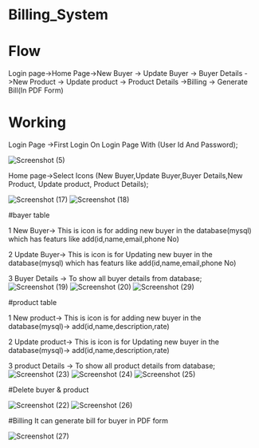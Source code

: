 
# Billing_System


# Flow 

Login page->Home Page->New Buyer -> Update Buyer -> Buyer Details ->New Product -> Update product -> Product Details ->Billing -> Generate Bill(In PDF Form)

# Working

Login Page ->First Login On Login Page With (User Id And Password);

![Screenshot (5)](https://user-images.githubusercontent.com/115030944/213847451-d63e49cc-76b8-4ce6-a065-6ddf519e4738.png)

Home page->Select Icons (New Buyer,Update Buyer,Buyer Details,New Product, Update product, Product Details);

![Screenshot (17)](https://user-images.githubusercontent.com/115030944/213847554-06564c40-4985-4956-bc29-23e6a7e215ca.png)
![Screenshot (18)](https://user-images.githubusercontent.com/115030944/213847605-f47c7d0c-291b-49f4-b172-6a62f5727264.png)


  #bayer table   
  
  1 New Buyer->  This is icon is for adding new buyer in the database(mysql) which has featurs like add(id,name,email,phone No)
  
  2 Update Buyer->  This is icon is for Updating new buyer in the database(mysql) which has featurs like add(id,name,email,phone No)
  
  3 Buyer Details -> To show all buyer details from database;      
  ![Screenshot (19)](https://user-images.githubusercontent.com/115030944/213847815-451666d9-46ab-4a87-aed5-56beacefee26.png)
  ![Screenshot (20)](https://user-images.githubusercontent.com/115030944/213848308-210ef31d-5bb1-4c1e-9e66-2dfce3e1956b.png)
  ![Screenshot (29)](https://user-images.githubusercontent.com/115030944/213848512-ed9ca1a5-6905-4852-9c66-36e8c3ba31ba.png)


   #product table   
   
  1 New product->  This is icon is for adding new buyer in the database(mysql)-> add(id,name,description,rate)
  
  2 Update product->  This is icon is for Updating new buyer in the database(mysql)-> add(id,name,description,rate)   
  
  3 product Details -> To show all product details from database;  
  ![Screenshot (23)](https://user-images.githubusercontent.com/115030944/213848703-a698dd25-7ad9-4857-8b63-9ec110b06015.png)
  ![Screenshot (24)](https://user-images.githubusercontent.com/115030944/213848786-5f64c668-6cb4-4dda-806d-2ca91dd8829e.png)
  ![Screenshot (25)](https://user-images.githubusercontent.com/115030944/213848793-f76ed7f1-df11-4aa2-a8c6-ed975f7f1dbf.png)

  #Delete buyer & product
  
  ![Screenshot (22)](https://user-images.githubusercontent.com/115030944/213848894-c016eff5-c1fd-4411-930d-2b045a96e5b7.png)
  ![Screenshot (26)](https://user-images.githubusercontent.com/115030944/213848939-65559f1c-706e-4f18-bfe5-8ded1ea8255d.png)

   #Billing
   It can generate bill for buyer in PDF form
   
   ![Screenshot (27)](https://user-images.githubusercontent.com/115030944/213848966-33e0d1d9-b72c-45f2-ac8d-7adf5dc3fc4f.png)

   
   
    
